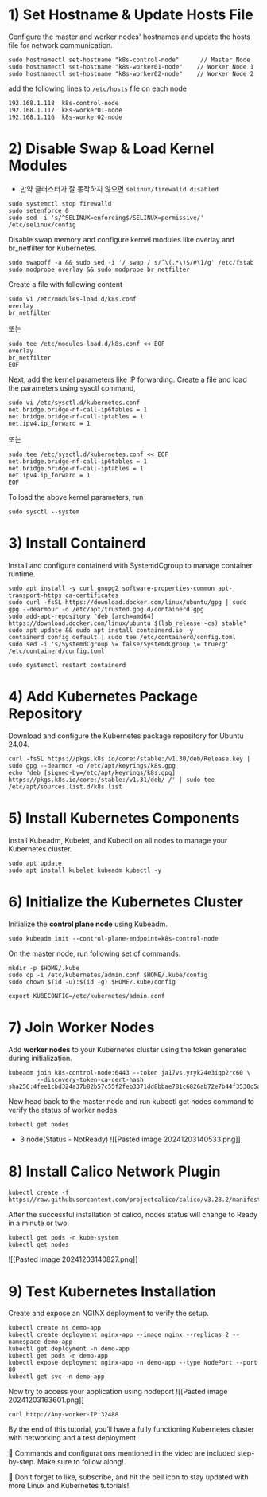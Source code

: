 
# 1)   Set Hostname & Update Hosts File

Configure the master and worker nodes' hostnames and update the hosts file for network communication.

```
sudo hostnamectl set-hostname "k8s-control-node"      // Master Node
sudo hostnamectl set-hostname "k8s-worker01-node"    // Worker Node 1
sudo hostnamectl set-hostname "k8s-worker02-node"    // Worker Node 2
```

add the following lines to `/etc/hosts` file on each node

```
192.168.1.118  k8s-control-node
192.168.1.117  k8s-worker01-node
192.168.1.116  k8s-worker02-node
```

# 2)  Disable Swap & Load Kernel Modules
- 만약 클러스터가 잘 동작하지 않으면 `selinux/firewalld disabled`
```
sudo systemctl stop firewalld
sudo setenforce 0
sudo sed -i 's/^SELINUX=enforcing$/SELINUX=permissive/' /etc/selinux/config
```

Disable swap memory and configure kernel modules like overlay and br_netfilter for Kubernetes.

```
sudo swapoff -a && sudo sed -i '/ swap / s/^\(.*\)$/#\1/g' /etc/fstab
sudo modprobe overlay && sudo modprobe br_netfilter
```
Create a file with following content
```
sudo vi /etc/modules-load.d/k8s.conf
overlay
br_netfilter
```
또는

```
sudo tee /etc/modules-load.d/k8s.conf << EOF
overlay
br_netfilter
EOF
```

Next, add the kernel parameters like IP forwarding. Create a file and load the parameters using sysctl command,

```
sudo vi /etc/sysctl.d/kubernetes.conf
net.bridge.bridge-nf-call-ip6tables = 1
net.bridge.bridge-nf-call-iptables = 1
net.ipv4.ip_forward = 1
```
또는

```
sudo tee /etc/sysctl.d/kubernetes.conf << EOF
net.bridge.bridge-nf-call-ip6tables = 1
net.bridge.bridge-nf-call-iptables = 1
net.ipv4.ip_forward = 1
EOF
```

To load the above kernel parameters, run

```
sudo sysctl --system
```

# 3) Install Containerd

 Install and configure containerd with SystemdCgroup to manage container runtime.

```
sudo apt install -y curl gnupg2 software-properties-common apt-transport-https ca-certificates
sudo curl -fsSL https://download.docker.com/linux/ubuntu/gpg | sudo gpg --dearmour -o /etc/apt/trusted.gpg.d/containerd.gpg
sudo add-apt-repository "deb [arch=amd64] https://download.docker.com/linux/ubuntu $(lsb_release -cs) stable"
sudo apt update && sudo apt install containerd.io -y
containerd config default | sudo tee /etc/containerd/config.toml
sudo sed -i 's/SystemdCgroup \= false/SystemdCgroup \= true/g' /etc/containerd/config.toml
```

```
sudo systemctl restart containerd
```

# 4) Add Kubernetes Package Repository

Download and configure the Kubernetes package repository for Ubuntu 24.04.

```
curl -fsSL https://pkgs.k8s.io/core:/stable:/v1.30/deb/Release.key | sudo gpg --dearmor -o /etc/apt/keyrings/k8s.gpg
echo 'deb [signed-by=/etc/apt/keyrings/k8s.gpg] https://pkgs.k8s.io/core:/stable:/v1.31/deb/ /' | sudo tee /etc/apt/sources.list.d/k8s.list
```

# 5) Install Kubernetes Components

Install Kubeadm, Kubelet, and Kubectl on all nodes to manage your Kubernetes cluster.

```
sudo apt update
sudo apt install kubelet kubeadm kubectl -y
```


# 6) Initialize the Kubernetes Cluster

Initialize the **control plane node** using Kubeadm.

```
sudo kubeadm init --control-plane-endpoint=k8s-control-node
```

On the master node, run following set of commands.

```
mkdir -p $HOME/.kube
sudo cp -i /etc/kubernetes/admin.conf $HOME/.kube/config
sudo chown $(id -u):$(id -g) $HOME/.kube/config

export KUBECONFIG=/etc/kubernetes/admin.conf
```

# 7)  Join Worker Nodes

Add **worker nodes** to your Kubernetes cluster using the token generated during initialization.

```
kubeadm join k8s-control-node:6443 --token ja17vs.yryk24e3iqp2rc60 \
        --discovery-token-ca-cert-hash sha256:4fee1cbd324a37b82b57c55f2feb3371dd8bbae781c6826ab72e7b44f3530c5a
```

Now head back to the master node and run kubectl get nodes command to verify the status of worker nodes.

```
kubectl get nodes
```
- 3 node(Status - NotReady)
![[Pasted image 20241203140533.png]]
# 8) Install Calico Network Plugin

```
kubectl create -f https://raw.githubusercontent.com/projectcalico/calico/v3.28.2/manifests/calico.yaml
```

After the successful installation of calico, nodes status will change to Ready in a minute or two.

```
kubectl get pods -n kube-system
kubectl get nodes
```
![[Pasted image 20241203140827.png]]
# 9) Test Kubernetes Installation

Create and expose an NGINX deployment to verify the setup.

```
kubectl create ns demo-app
kubectl create deployment nginx-app --image nginx --replicas 2 --namespace demo-app
kubectl get deployment -n demo-app
kubectl get pods -n demo-app
kubectl expose deployment nginx-app -n demo-app --type NodePort --port 80
kubectl get svc -n demo-app 
```

Now try to access your application using nodeport
![[Pasted image 20241203163601.png]]
```
curl http://Any-worker-IP:32488
```

By the end of this tutorial, you’ll have a fully functioning Kubernetes cluster with networking and a test deployment.

📌 Commands and configurations mentioned in the video are included step-by-step. Make sure to follow along!

🔔 Don’t forget to like, subscribe, and hit the bell icon to stay updated with more Linux and Kubernetes tutorials!